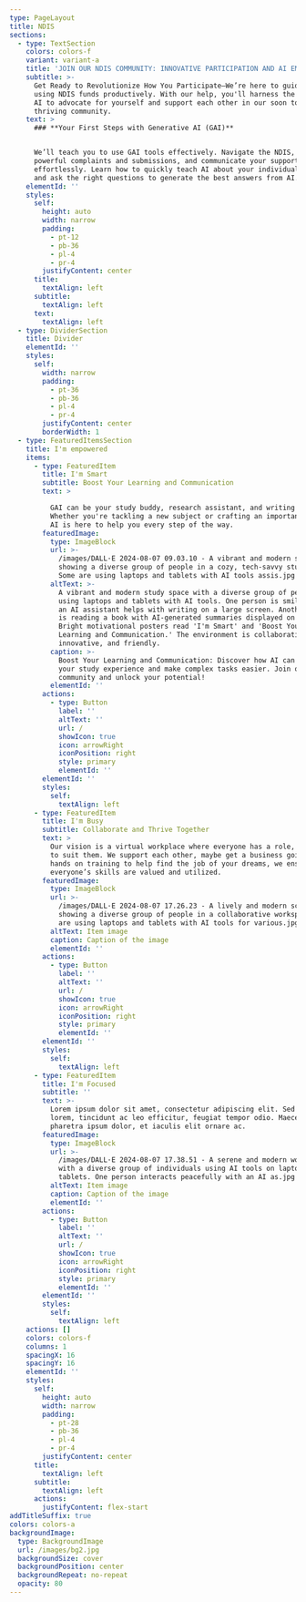 ```yaml
---
type: PageLayout
title: NDIS
sections:
  - type: TextSection
    colors: colors-f
    variant: variant-a
    title: 'JOIN OUR NDIS COMMUNITY: INNOVATIVE PARTICIPATION AND AI EMPOWERMENT'
    subtitle: >-
      Get Ready to Revolutionize How You Participate—We’re here to guide you in
      using NDIS funds productively. With our help, you'll harness the power of
      AI to advocate for yourself and support each other in our soon to be
      thriving community.
    text: >
      ### **Your First Steps with Generative AI (GAI)**


      We’ll teach you to use GAI tools effectively. Navigate the NDIS, write
      powerful complaints and submissions, and communicate your support needs
      effortlessly. Learn how to quickly teach AI about your individual needs
      and ask the right questions to generate the best answers from AI.
    elementId: ''
    styles:
      self:
        height: auto
        width: narrow
        padding:
          - pt-12
          - pb-36
          - pl-4
          - pr-4
        justifyContent: center
      title:
        textAlign: left
      subtitle:
        textAlign: left
      text:
        textAlign: left
  - type: DividerSection
    title: Divider
    elementId: ''
    styles:
      self:
        width: narrow
        padding:
          - pt-36
          - pb-36
          - pl-4
          - pr-4
        justifyContent: center
        borderWidth: 1
  - type: FeaturedItemsSection
    title: I'm empowered
    items:
      - type: FeaturedItem
        title: I'm Smart
        subtitle: Boost Your Learning and Communication
        text: >

          GAI can be your study buddy, research assistant, and writing enhancer.
          Whether you're tackling a new subject or crafting an important email,
          AI is here to help you every step of the way.
        featuredImage:
          type: ImageBlock
          url: >-
            /images/DALL·E 2024-08-07 09.03.10 - A vibrant and modern scene
            showing a diverse group of people in a cozy, tech-savvy study space.
            Some are using laptops and tablets with AI tools assis.jpg
          altText: >-
            A vibrant and modern study space with a diverse group of people
            using laptops and tablets with AI tools. One person is smiling while
            an AI assistant helps with writing on a large screen. Another person
            is reading a book with AI-generated summaries displayed on a tablet.
            Bright motivational posters read 'I'm Smart' and 'Boost Your
            Learning and Communication.' The environment is collaborative,
            innovative, and friendly.
          caption: >-
            Boost Your Learning and Communication: Discover how AI can enhance
            your study experience and make complex tasks easier. Join our
            community and unlock your potential!
          elementId: ''
        actions:
          - type: Button
            label: ''
            altText: ''
            url: /
            showIcon: true
            icon: arrowRight
            iconPosition: right
            style: primary
            elementId: ''
        elementId: ''
        styles:
          self:
            textAlign: left
      - type: FeaturedItem
        title: I'm Busy
        subtitle: Collaborate and Thrive Together
        text: >
          Our vision is a virtual workplace where everyone has a role, tailored
          to suit them. We support each other, maybe get a business going or
          hands on training to help find the job of your dreams, we ensure
          everyone’s skills are valued and utilized.
        featuredImage:
          type: ImageBlock
          url: >-
            /images/DALL·E 2024-08-07 17.26.23 - A lively and modern scene
            showing a diverse group of people in a collaborative workspace. Some
            are using laptops and tablets with AI tools for various.jpg.jpg
          altText: Item image
          caption: Caption of the image
          elementId: ''
        actions:
          - type: Button
            label: ''
            altText: ''
            url: /
            showIcon: true
            icon: arrowRight
            iconPosition: right
            style: primary
            elementId: ''
        elementId: ''
        styles:
          self:
            textAlign: left
      - type: FeaturedItem
        title: I'm Focused
        subtitle: ''
        text: >-
          Lorem ipsum dolor sit amet, consectetur adipiscing elit. Sed ante
          lorem, tincidunt ac leo efficitur, feugiat tempor odio. Maecenas
          pharetra ipsum dolor, et iaculis elit ornare ac.
        featuredImage:
          type: ImageBlock
          url: >-
            /images/DALL·E 2024-08-07 17.38.51 - A serene and modern workspace
            with a diverse group of individuals using AI tools on laptops and
            tablets. One person interacts peacefully with an AI as.jpg
          altText: Item image
          caption: Caption of the image
          elementId: ''
        actions:
          - type: Button
            label: ''
            altText: ''
            url: /
            showIcon: true
            icon: arrowRight
            iconPosition: right
            style: primary
            elementId: ''
        elementId: ''
        styles:
          self:
            textAlign: left
    actions: []
    colors: colors-f
    columns: 1
    spacingX: 16
    spacingY: 16
    elementId: ''
    styles:
      self:
        height: auto
        width: narrow
        padding:
          - pt-28
          - pb-36
          - pl-4
          - pr-4
        justifyContent: center
      title:
        textAlign: left
      subtitle:
        textAlign: left
      actions:
        justifyContent: flex-start
addTitleSuffix: true
colors: colors-a
backgroundImage:
  type: BackgroundImage
  url: /images/bg2.jpg
  backgroundSize: cover
  backgroundPosition: center
  backgroundRepeat: no-repeat
  opacity: 80
---
```

